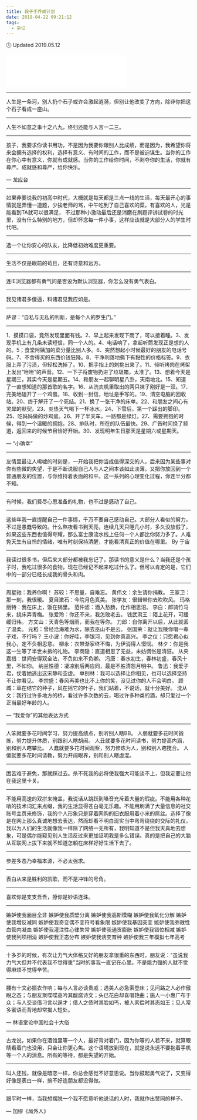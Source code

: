 ```yaml
---
title: 段子手养成计划
date: 2019-04-22 09:21:12
tags: 
  - 杂记
---
```

🕔 Updated 2019.05.12

<iframe frameborder="no" border="0" marginwidth="0" marginheight="0" width=330 height=86 src="//music.163.com/outchain/player?type=2&id=1357582780&auto=0&height=66"></iframe>

***
人生是一条河，别人扔个石子或许会激起涟漪，但别让他改变了方向，除非你把这个石子看成一座山。
***
人生不如意之事十之八九，终归还能与人言一二三。
<!--more-->
***
孩子，我要求你读书用功，不是因为我要你跟别人比成绩，而是因为，我希望你将来会拥有选择的权利，选择有意义、有时间的工作，而不是被迫谋生。当你的工作在你心中有意义，你就有成就感。当你的工作给你时间，不剥夺你的生活，你就有尊严。成就感和尊严，给你快乐。

— 龙应台
***
如果非要说我的初高中时代，大概就是每天都是三点一线的生活，每天最开心的事情就是弄懂一道题，少挨老师的骂，中午吃到了自己喜欢的菜，有喜欢的人，光是能看到TA就可以很满足， 不过那种小激动最后还是消磨在刷题评讲试卷的时光里，没有什么特别的地方，但却怀念每一件小事，这样应该就是大部分人的学生时代吧。
***
选一个让你安心的队友，比降低初始难度更重要。
***
生活不仅是眼前的苟且，还有诗意和远方。
***
连IE浏览器都有勇气问是否设为默认浏览器，你怎么没有勇气表白。
***
我见诸君多傻逼，料诸君见我应如是。
***
萨谬：“自私与无私的判断，是每个人的罗生门。”
***
1、摸摸口袋，竟然发现里面有钱。2、早上起来发现下雨了，可以接着睡。3、发现手机上有几条未读短信，同一个人的。4、电话响了，拿起听筒发现正是想的人的。5；食堂阿姨加的菜分量比别人多。6、突然想起小时候最好的朋友的电话号码。7、不舍得买的东西价钱狂降。8、干净利落地撕下有黏性的价格标签。9、衣服上弄了污渍，但轻松洗掉了。10、把手指上的刺挑出来了。11、倾听烤肉在烤架上发出“咝咝”的声音。12、一下子将废物扔进了垃圾箱，太准了。13、想着今天是星期三，其实今天是星期五。14、和朋友一起聊明星八卦，天南地北。15、知道了一直想知道的那首歌的名字。16、从洗衣机里取出的两只袜子刚好是一双。17、完美地磕开了一个鸡蛋。18、收到一封信，地址是手写的。19、清空电脑的回收站。20、终于解开了一个死结。21、换了一张干净的床单。22、和朋友之间心有灵犀的默契。23、炎热天气喝下一杯冰水。24、下雪后，第一个踩出的脚印。25、吃妈妈做的炒鸡蛋。26、开了半天车，一路都是绿灯。27、需要拥抱的时候，得到一个温暖的拥抱。28、排队时，所在的队伍最快。29、广告时间换了频道，返回来的时候节目恰好开始。30、发现明年生日那天是星期六或星期天。

— “小确幸”
***
友情里最让人唏嘘的时刻是，一开始我把你当成值得深交的人，后来因为某些事对你有些微的失望，于是不断说服自己人与人之间本该如此淡薄。又把你放回到一个普通朋友的位置，与你维持着表面的和平。这一系列的心理变化过程，你连半分都不知。
***
有时候，我们费尽心思准备的礼物，也不过是感动了自己。
***
这些年我一直提醒自己一件事情，千万不要自己感动自己。大部分人看似的努力，不过是愚蠢导致的。什么熬夜看书到天亮，连续几天只睡几小时，多久没放假了，如果这些东西也值得夸耀，那么富士康流水线上任何一个人都比你努力多了。人难免天生有自怜的情绪，唯有时刻保持清醒，才能看清真正的价值在哪里。  By 于宙
***
我读过很多书，但后来大部分都被我忘记了，那读书的意义是什么？当我还是个孩子时，我吃过很多的食物，现在已经记不起来吃过什么了。但可以肯定的是，它们中的一部分已经长成我的骨头和肉。
***
周星驰：我养你啊！
苏较：不思量，自难忘。
黄伟文：余生请你捐教。
王家卫：那一刻，我很暖。
夏目漱石：今院月色真美。
张学友：很辑带你去吹吹风。
玛格丽特：我在床上，饭在锅里。
范仲滤：酒入愁肠，化作相思沼。
李白：郎骑竹马来，绕床弄青梅。
张爱玲：你还不来，我怎敢老去。
钱武肃王：陌上花开，可缓缓归伟。
方文山：天青色等烟雨，而我在等你。
刀郎：自你离开以后，从此就丢了温柔。
元稻：曾经沧海难为水，除去巫山不是云。
张国荣：就让我陵你唱一辈子戏，不行吗？
王小波：你好哇，李银河，见到你真高兴。
李之仪：只愿君心似我心，定不负相思意。
柳永：衣带渐家终不悔，为伊消得人憬悯。
林夕：你是我这一生等了半世未拆的礼物。
李商隐：直道相思了无益，未妨惆怅是清狂。
从央嘉措：世间安得双全法，不负如来不负卿。
冯唐：春水初生，春林初盛，春风十里，不如你。
纳兰性德：凄凉别后两应同，最是不胜清怨月明中。
鲁迅：我爱子君，仗着她逃出这宋静和空虚。
单别林：我可以选择让你相见，也可以选择坚持不让你看见。
李宗盛：春风再美也比不上你的笑，没见过你的人不会明白。
顾城：草在结它的种子，风在摇它的叶子，我们站着，不说话，就十分美好。
沈从文：我行过许多地方的桥，看过许多次数的云，喝过许多种类的酒，却只爱过一个正当最好年龄的人。

— “我爱你”的其他表达方式
***
人笨就要多花时间学习，努力提高绩点，别听别人瞎BB。
人弱就要多花时间锻炼，努力提升体质，别跟别人瞎胡闹。
人丑就要多花时间读书，努力提高内涵，别和别人瞎攀比。
人蠢就要多花时间观察，努力修炼为人，别和别人瞎搅合。
人傻就要多花时间请教，努力开阔眼界，别和别人瞎虚混。
***
困苦难于避免，那就踩过去。杀不死我的必将使我强大可能谈不上，但我定要让他在我这里卡关。
***
不能用高速的双拼来掩盖，我说话从跳跃到嗓音充斥着大量的瑕疵。不能用各种花哨的技术词汇来点缀，我的生活显得苍白毫无乐趣。不能用刷满了大量信息的社交账号主页来修饰，我的个人形象只是穿着网购的旧衣服用着小米的屌丝。选择了像是在网上那么真诚地想去表达，然而却看不明白现实当中弯弯绕绕的交际的礼仪。我以为人们的生活就像我一样除了网络一无所有，我明知道不是但我天真地去想象，可是偶尔能窥见别人生活反过来更加证明我是多么错误。真的是把自己的大脑从互联网上拔下来就不知道怎躺在床样好好生活下去了。
***
参差多态乃幸福本源，不必太强求。
***
表白从来是胜利的凯歌，而不是冲锋的号角。
***
喜欢你是支支吾吾，撩你是妙语连珠。
***
嫉妒使我面目全非
嫉妒使我质壁分离
嫉妒使我高斯模糊
嫉妒使我氧化分解
嫉妒使我增反减同
嫉妒使我奇变偶不变符号看象限
嫉妒使我基因突变
嫉妒使我弥散性血管内凝血
嫉妒使我灌注性心律失常
嫉妒使我通货膨胀
嫉妒使我错位相减
嫉妒使我列项相消
嫉妒使我正态分布
嫉妒使我诱变育种
嫉妒使我三年模拟七年高考
***
十多岁的时候，有次让力气大体格又好的朋友拿很重的东西时，朋友说：“虽说我力气大但并不代表我不觉得重”当时的事我一直记在心里。不是能力强的人就不觉得麻烦不觉得辛苦。
***
腰有十文必振衣作响；每与人言必谈贵戚；遇美人必急索登床；见问路之人必作傲睨之态；与朋友聚喋喋高吟其酸腐诗文；头已花白却喜唱艳曲；施人一小惠广布于众；与人交谈借刁言以逞才；借人之债时其脸如丐，被人索偿时其态如王；见人常多蜜语而背地却常揭人短处。

— 林语堂论中国社会十大俗
***
古龙说，如果你在酒馆里等一个人，最好背对着门，因为你等的人若不来，就算眼睛看着门也没用，只会让你更心焦。这个语境放到现在，就是说永远不要抱着手机等一个人的消息。所有的等待，都是失望的开始。
***
叫人还钱，就像是暗恋一样，你总会感觉不好意思说。当你鼓起勇气说了，又变得好像是表白一样，搞不好连朋友都没得做。
***
跟平时一样，当我想摆脱一个我不愿意听他说话的人时，我就作出赞同的样子。

— 加缪《局外人》